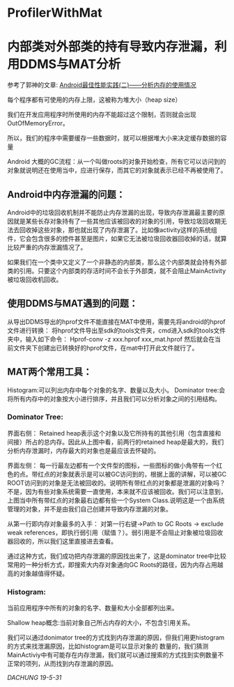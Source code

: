 # ProfilerWithMat

# 内部类对外部类的持有导致内存泄漏，利用DDMS与MAT分析

参考了郭神的文章:
[Android最佳性能实践(二)——分析内存的使用情况](https://blog.csdn.net/guolin_blog/article/details/42238633)

每个程序都有可使用的内存上限，这被称为堆大小（heap size）

我们在开发应用程序时所使用的内存不能超过这个限制，否则就会出现OutOfMemoryError。

所以，我们的程序中需要缓存一些数据时，就可以根据堆大小来决定缓存数据的容量

Android 大概的GC流程：从一个叫做roots的对象开始检查，所有它可以访问到的对象就说明还在使用当中，应进行保存，而其它的对象就表示已经不再被使用了。

## Android中内存泄漏的问题：
Android中的垃圾回收机制并不能防止内存泄漏的出现，导致内存泄漏最主要的原因就是某些长存对象持有了一些其他应该被回收的对象的引用，导致垃圾回收期无法去回收掉这些对象，那也就出现了内存泄漏了。比如像activity这样的系统组件，它会包含很多的控件甚至是图片，如果它无法被垃圾回收器回收掉的话，就算比较严重的内存泄漏情况了。

如果我们在一个类中又定义了一个非静态的内部类，那么这个内部类就会持有外部类的引用。只要这个内部类的存活时间不会长于外部类，就不会阻止MainActivity被垃圾回收机回收。

## 使用DDMS与MAT遇到的问题：
从导出DDMS导出的hprof文件不能直接在MAT中使用，需要先将android的hprof文件进行转换：
将hprof文件导出至sdk的tools文件夹，cmd进入sdk的tools文件夹中，输入如下命令：
Hprof-conv -z xxx.hprof xxx_mat.hprof
然后就会在当前文件夹下创建出已转换好的hprof文件，在mat中打开此文件就行了。

## MAT两个常用工具：
Histogram:可以列出内存中每个对象的名字、数量以及大小。
Dominator tree:会将所有内存中的对象按大小进行排序，并且我们可以分析对象之间的引用结构。

### Dominator Tree:
界面右侧：
Retained heap表示这个对象以及它所持有的其他引用（包含直接和间接）所占的总内存。因此从上图中看，前两行的retained heap是最大的，我们分析内存泄漏时，内存最大的对象也是最应该去怀疑的。

界面左侧：
每一行最左边都有一个文件型的图标，一些图标的做小角带有一个红色的点。带红点的对象就表示是可以被GC访问到的，根据上面的讲解，可以被GC ROOT访问到的对象是无法被回收的。说明所有带红点的对象都是泄漏的对象吗？不是，因为有些对象系统需要一直使用，本来就不应该被回收。我们可以注意到，上图当中所有带红点的对象最右边都有些一个System Class.说明这是一个由系统管理的对象，并不是由我们自己创建并导致内存泄漏的对象。

从第一行即内存对象最多的入手：
对第一行右键->Path to GC Roots -> exclude weak references，即执行弱引用（赋值？）。弱引用是不会阻止对象被垃圾回收器回收的，所以我们这里直接进去查看。

通过这种方式，我们成功把内存泄漏的原因找出来了，这是dominator tree中比较常用的一种分析方式，即搜索大内存对象通向GC Roots的路径，因为内存占用越高的对象越值得怀疑。

### Histogram:
当前应用程序中所有的对象的名字、数量和大小全部都列出来。

Shallow heap概念:当前对象自己所占内存的大小，不包含引用关系。

我们可以通过donimator tree的方式找到内存泄漏的原因，但我们用更histogram的方式来找泄漏原因，比如histogram是可以显示对象的 数量的，我们猜测MainActiviy中有可能存在内存泄漏，我们就可以通过搜索的方式找到实例数量不正常的项列，从而找到内存泄漏的原因。


*DACHUNG*
*19-5-31*
